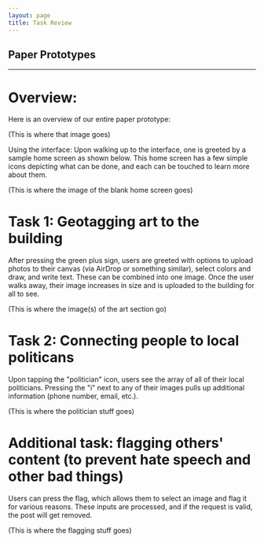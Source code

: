 ```yaml
---
layout: page
title: Task Review
---
```


## Paper Prototypes

---

# Overview:

Here is an overview of our entire paper prototype:

(This is where that image goes)

Using the interface: 
Upon walking up to the interface, one is greeted by a sample home screen as shown below. This home screen has a few simple icons depicting what can be done, and each can be touched to learn more about them.

(This is where the image of the blank home screen goes)

# Task 1: Geotagging art to the building
After pressing the green plus sign, users are greeted with options to upload photos to their canvas (via AirDrop or something similar), select colors and draw, and write text. These can be combined into one image. Once the user walks away, their image increases in size and is uploaded to the building for all to see.

(This is where the image(s) of the art section go)

# Task 2: Connecting people to local politicans
Upon tapping the "politician" icon, users see the array of all of their local politicians. Pressing the "i" next to any of their images pulls up additional information (phone number, email, etc.).

(This is where the politician stuff goes)

# Additional task: flagging others' content (to prevent hate speech and other bad things)
Users can press the flag, which allows them to select an image and flag it for various reasons. These inputs are processed, and if the request is valid, the post will get removed. 

(This is where the flagging stuff goes)

